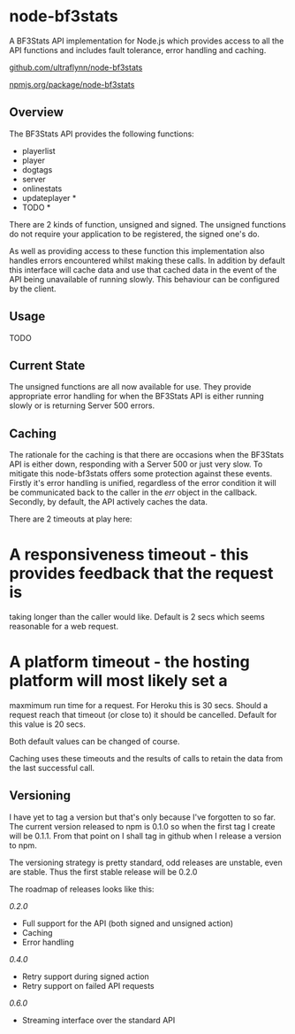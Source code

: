 node-bf3stats
=============

A BF3Stats API implementation for Node.js which provides access to all
the API functions and includes fault tolerance, error handling and caching.

[github.com/ultraflynn/node-bf3stats](https://github.com/ultraflynn/node-bf3stats#readme "node-bf3stats")

[npmjs.org/package/node-bf3stats](https://npmjs.org/package/node-bf3stats "npm install node-bf3stats")

Overview
--------
The BF3Stats API provides the following functions:
- playerlist
- player
- dogtags
- server
- onlinestats
- updateplayer *
- TODO *

There are 2 kinds of function, unsigned and signed. The unsigned functions
do not require your application to be registered, the signed one's do.

As well as providing access to these function this implementation also
handles errors encountered whilst making these calls. In addition by
default this interface will cache data and use that cached data in the
event of the API being unavailable of running slowly. This behaviour
can be configured by the client.

Usage
-----
TODO

Current State
-------------
The unsigned functions are all now available for use. They provide
appropriate error handling for when the BF3Stats API is either running
slowly or is returning Server 500 errors.

Caching
-------
The rationale for the caching is that there are occasions when the BF3Stats
API is either down, responding with a Server 500 or just very slow. To
mitigate this node-bf3stats offers some protection against these events.
Firstly it's error handling is unified, regardless of the error condition
it will be communicated back to the caller in the _err_ object in the
callback. Secondly, by default, the API actively caches the data.

There are 2 timeouts at play here:
# A responsiveness timeout - this provides feedback that the request is
  taking longer than the caller would like. Default is 2 secs which seems
  reasonable for a web request.
# A platform timeout - the hosting platform will most likely set a
  maxmimum run time for a request. For Heroku this is 30 secs. Should a
  request reach that timeout (or close to) it should be cancelled. Default
  for this value is 20 secs.

Both default values can be changed of course.

Caching uses these timeouts and the results of calls to retain the data from
the last successful call.

Versioning
----------
I have yet to tag a version but that's only because I've forgotten to so
far. The current version released to npm is 0.1.0 so when the first tag
I create will be 0.1.1. From that point on I shall tag in github when I
release a version to npm.

The versioning strategy is pretty standard, odd releases are unstable, even
are stable. Thus the first stable release will be 0.2.0

The roadmap of releases looks like this:

_0.2.0_
- Full support for the API (both signed and unsigned action)
- Caching
- Error handling

_0.4.0_
- Retry support during signed action
- Retry support on failed API requests

_0.6.0_
- Streaming interface over the standard API